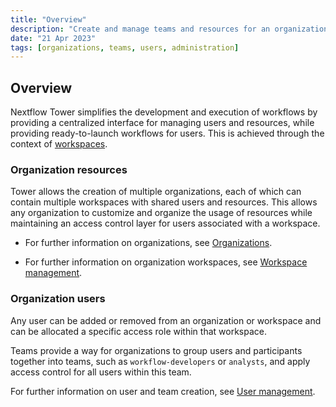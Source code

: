 ```yaml
---
title: "Overview"
description: "Create and manage teams and resources for an organization in Tower."
date: "21 Apr 2023"
tags: [organizations, teams, users, administration]
---
```


## Overview

Nextflow Tower simplifies the development and execution of workflows by providing a centralized interface for managing users and resources, while providing ready-to-launch workflows for users. This is achieved through the context of [workspaces](../getting-started/workspace).

### Organization resources

Tower allows the creation of multiple organizations, each of which can contain multiple workspaces with shared users and resources. This allows any organization to customize and organize the usage of resources while maintaining an access control layer for users associated with a workspace.

- For further information on organizations, see [Organizations](./organizations).

- For further information on organization workspaces, see [Workspace management](./workspace-management).

### Organization users

Any user can be added or removed from an organization or workspace and can be allocated a specific access role within that workspace.

Teams provide a way for organizations to group users and participants together into teams, such as `workflow-developers` or `analysts`, and apply access control for all users within this team.

For further information on user and team creation, see [User management](./organizations#Members).
